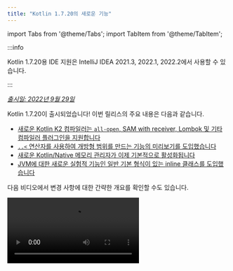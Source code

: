 ```yaml
---
title: "Kotlin 1.7.20의 새로운 기능"
---
```

import Tabs from '@theme/Tabs';
import TabItem from '@theme/TabItem';

:::info
<p>
   Kotlin 1.7.20용 IDE 지원은 IntelliJ IDEA 2021.3, 2022.1, 2022.2에서 사용할 수 있습니다.
</p>

:::

_[출시일: 2022년 9월 29일](releases#release-details)_

Kotlin 1.7.20이 출시되었습니다! 이번 릴리스의 주요 내용은 다음과 같습니다.

* [새로운 Kotlin K2 컴파일러는 `all-open`, SAM with receiver, Lombok 및 기타 컴파일러 플러그인을 지원합니다](#support-for-kotlin-k2-compiler-plugins)
* [`..<` 연산자를 사용하여 개방형 범위를 만드는 기능의 미리보기를 도입했습니다](#preview-of-the-operator-for-creating-open-ended-ranges)
* [새로운 Kotlin/Native 메모리 관리자가 이제 기본적으로 활성화됩니다](#the-new-kotlin-native-memory-manager-enabled-by-default)
* [JVM에 대한 새로운 실험적 기능인 일반 기본 형식이 있는 inline 클래스를 도입했습니다](#generic-inline-classes)

다음 비디오에서 변경 사항에 대한 간략한 개요를 확인할 수도 있습니다.

<video src="https://www.youtube.com/v/OG9npowJgE8" title="What's new in Kotlin 1.7.20"/>

## Kotlin K2 컴파일러 플러그인 지원

Kotlin 팀은 K2 컴파일러를 계속 안정화하고 있습니다.
K2는 여전히 **Alpha** 단계에 있지만([Kotlin 1.7.0 릴리스](whatsnew17#new-kotlin-k2-compiler-for-the-jvm-in-alpha)에서 발표), 이제 여러 컴파일러 플러그인을 지원합니다.
[이 YouTrack 이슈](https://youtrack.jetbrains.com/issue/KT-52604)에서 Kotlin 팀의 새 컴파일러에 대한 업데이트를 확인할 수 있습니다.

이번 1.7.20 릴리스부터 Kotlin K2 컴파일러는 다음 플러그인을 지원합니다.

* [`all-open`](all-open-plugin)
* [`no-arg`](no-arg-plugin)
* [SAM with receiver](sam-with-receiver-plugin)
* [Lombok](lombok)
* AtomicFU
* `jvm-abi-gen`

:::note
새로운 K2 컴파일러의 Alpha 버전은 JVM 프로젝트에서만 작동합니다.
Kotlin/JS, Kotlin/Native 또는 기타 멀티 플랫폼 프로젝트는 지원하지 않습니다.

다음 비디오에서 새로운 컴파일러와 그 이점에 대해 자세히 알아보세요.
* [새로운 Kotlin 컴파일러로 가는 길](https://www.youtube.com/watch?v=iTdJJq_LyoY)
* [K2 컴파일러: 하향식 보기](https://www.youtube.com/watch?v=db19VFLZqJM)

### Kotlin K2 컴파일러를 활성화하는 방법

Kotlin K2 컴파일러를 활성화하고 테스트하려면 다음 컴파일러 옵션을 사용하세요.

```bash
-Xuse-k2
```

`build.gradle(.kts)` 파일에서 지정할 수 있습니다.

<Tabs groupId="build-script">
<TabItem value="kotlin" label="Kotlin" default>

```kotlin
tasks.withType<KotlinCompile> {
    kotlinOptions.useK2 = true
}
```

</TabItem>
<TabItem value="groovy" label="Groovy" default>

```groovy
compileKotlin {
    kotlinOptions.useK2 = true
}
```
</TabItem>
</Tabs>

JVM 프로젝트의 성능 향상을 확인하고 이전 컴파일러의 결과와 비교해 보세요.

### 새로운 K2 컴파일러에 대한 의견 남기기

어떤 형태든 피드백을 보내주시면 정말 감사하겠습니다.
* Kotlin Slack에서 K2 개발자에게 직접 피드백을 제공하세요. [초대 받기](https://surveys.jetbrains.com/s3/kotlin-slack-sign-up?_gl=1*ju6cbn*_ga*MTA3MTk5NDkzMC4xNjQ2MDY3MDU4*_ga_9J976DJZ68*MTY1ODMzNzA3OS4xMDAuMS4xNjU4MzQwODEwLjYw)하고 [#k2-early-adopters](https://kotlinlang.slack.com/archives/C03PK0PE257) 채널에 참여하세요.
* 새로운 K2 컴파일러에서 발생한 문제를 [이슈 트래커](https://kotl.in/issue)에 보고하세요.
* **사용 통계 보내기** 옵션을 [활성화](https://www.jetbrains.com/help/idea/settings-usage-statistics.html)하여 JetBrains가 K2 사용에 대한 익명 데이터를 수집하도록 허용하세요.

## 언어

Kotlin 1.7.20에서는 새로운 언어 기능의 미리보기 버전을 도입하고 빌더 유형 추론에 대한 제한 사항을 적용합니다.

* [개방형 범위를 만들기 위한 ..< 연산자 미리보기](#preview-of-the-operator-for-creating-open-ended-ranges)
* [새로운 데이터 객체 선언](#improved-string-representations-for-singletons-and-sealed-class-hierarchies-with-data-objects)
* [빌더 유형 추론 제한 사항](#new-builder-type-inference-restrictions)

### 개방형 범위를 만들기 위한 ..< 연산자 미리보기

새 연산자는 [Experimental](components-stability#stability-levels-explained)이며 IDE에서 제한적으로 지원됩니다.

이번 릴리스에서는 새로운 `..<` 연산자를 도입합니다. Kotlin에는 값의 범위를 표현하는 `..` 연산자가 있습니다. 새로운 `..<`
연산자는 `until` 함수와 같이 작동하며 개방형 범위를 정의하는 데 도움이 됩니다.

<video src="https://www.youtube.com/watch?v=v0AHdAIBnbs" title="New operator for open-ended ranges"/>

연구 결과에 따르면 이 새로운 연산자는 개방형 범위를 더 잘 표현하고 상한이 포함되지 않는다는 점을 명확히 하는 데 더 효과적입니다.

다음은 `when` 표현식에서 `..<` 연산자를 사용하는 예입니다.

```kotlin
when (value) {
    in 0.0..&lt;0.25 `->` // First quarter
    in 0.25..&lt;0.5 `->` // Second quarter
    in 0.5..&lt;0.75 `->` // Third quarter
    in 0.75..1.0 `->`  // Last quarter  `<-` Note closed range here
}
```

#### 표준 라이브러리 API 변경 사항

다음의 새로운 유형 및 연산은 일반 Kotlin 표준의 `kotlin.ranges` 패키지에 도입됩니다.
라이브러리:

##### 새로운 OpenEndRange&lt;T&gt; 인터페이스

개방형 범위를 나타내는 새로운 인터페이스는 기존의 `ClosedRange<T>` 인터페이스와 매우 유사합니다.

```kotlin
interface OpenEndRange<T : Comparable<T>> {
    // Lower bound
    val start: T
    // Upper bound, not included in the range
    val endExclusive: T
    operator fun contains(value: T): Boolean = value >= start && value < endExclusive
    fun isEmpty(): Boolean = start >= endExclusive
}
```

##### 기존 반복 가능 범위에서 OpenEndRange 구현

개발자가 제외된 상한이 있는 범위를 가져와야 하는 경우 현재 `until` 함수를 사용하여 동일한 값을 가진 닫힌 반복 가능 범위를 효과적으로 생성합니다. 이러한 범위를 `OpenEndRange<T>`를 사용하는 새로운 API에서 허용되도록 하려면
기존 반복 가능 범위인 `IntRange`, `LongRange`, `CharRange`, `UIntRange`에서 해당 인터페이스를 구현하려고 합니다. 따라서 이들은 `ClosedRange<T>` 및 `OpenEndRange<T>` 인터페이스를 동시에 구현합니다.

```kotlin
class IntRange : IntProgression(...), ClosedRange<Int>, OpenEndRange<Int> {
    override val start: Int
    override val endInclusive: Int
    override val endExclusive: Int
}
```

##### 표준 유형에 대한 rangeUntil 연산자

`rangeUntil` 연산자는 현재 `rangeTo` 연산자로 정의된 동일한 유형 및 조합에 대해 제공됩니다.
프로토타입 목적으로 확장 함수로 제공하지만 일관성을 위해 개방형 범위 API를 안정화하기 전에 멤버로 만들 계획입니다.

#### ..&lt; 연산자를 활성화하는 방법

`..<` 연산자를 사용하거나 사용자 지정 유형에 대해 해당 연산자 규칙을 구현하려면 `-language-version 1.8`
컴파일러 옵션.

표준 유형의 개방형 범위 지원을 위해 도입된 새로운 API 요소는 실험적 stdlib API에 대해 일반적인 것처럼 옵트인을 요구합니다. `@OptIn(ExperimentalStdlibApi::class)`. 또는
`-opt-in=kotlin.ExperimentalStdlibApi` 컴파일러 옵션.

[이 KEEP 문서에서 새 연산자에 대해 자세히 알아보세요](https://github.com/kotlin/KEEP/blob/open-ended-ranges/proposals/open-ended-ranges).

### 데이터 객체를 사용하여 단일 항목 및 봉인된 클래스 계층 구조에 대한 향상된 문자열 표현

데이터 객체는 [Experimental](components-stability#stability-levels-explained)이며 현재 IDE에서 제한적으로 지원됩니다.

이번 릴리스에서는 사용할 수 있는 새로운 유형의 `object` 선언인 `data object`를 도입합니다. [Data object](https://youtrack.jetbrains.com/issue/KT-4107)는
일반 `object` 선언과 개념적으로 동일하게 동작하지만 기본적으로 깔끔한 `toString` 표현이 제공됩니다.

<video src="https://www.youtube.com/v/ovAqcwFhEGc" title="Data objects in Kotlin 1.7.20"/>

```kotlin
package org.example
object MyObject
data object MyDataObject

fun main() {
    println(MyObject) // org.example.MyObject@1f32e575
    println(MyDataObject) // MyDataObject
}
```

이렇게 하면 `data object` 선언은 `data class` 선언과 함께 사용할 수 있는 봉인된 클래스 계층 구조에 적합합니다. 이 스니펫에서 `EndOfFile`을 일반 `object` 대신 `data object`로 선언하면 수동으로 재정의할 필요 없이 보기 좋은 `toString`을 얻을 수 있으므로 첨부된 `data class` 정의와 대칭이 유지됩니다.

```kotlin
sealed class ReadResult {
    data class Number(val value: Int) : ReadResult()
    data class Text(val value: String) : ReadResult()
    data object EndOfFile : ReadResult()
}

fun main() {
    println(ReadResult.Number(1)) // Number(value=1)
    println(ReadResult.Text("Foo")) // Text(value=Foo)
    println(ReadResult.EndOfFile) // EndOfFile
}
```

#### 데이터 객체를 활성화하는 방법

코드에서 데이터 객체 선언을 사용하려면 `-language-version 1.9` 컴파일러 옵션을 활성화하세요. Gradle 프로젝트에서는
`build.gradle(.kts)`에 다음을 추가하여 이 작업을 수행할 수 있습니다.

<Tabs groupId="build-script">
<TabItem value="kotlin" label="Kotlin" default>

```kotlin
tasks.withType<org.jetbrains.kotlin.gradle.tasks.KotlinCompile>().configureEach {
    // ...
    kotlinOptions.languageVersion = "1.9"
}
```

</TabItem>
<TabItem value="groovy" label="Groovy" default>

```groovy
compileKotlin {
    // ...
    kotlinOptions.languageVersion = '1.9'
}
```
</TabItem>
</Tabs>

데이터 객체에 대해 자세히 알아보고 [해당 KEEP 문서](https://github.com/Kotlin/KEEP/pull/316)에서 구현에 대한 의견을 공유하세요.

### 새로운 빌더 유형 추론 제한 사항

Kotlin 1.7.20에서는 코드에 영향을 줄 수 있는 [빌더 유형 추론 사용](using-builders-with-builder-inference)에 몇 가지 주요 제한 사항을 적용합니다. 이러한 제한 사항은 빌더 람다 함수를 포함하는 코드에 적용됩니다. 여기서 람다 자체를 분석하지 않고는 매개 변수를 파생할 수 없습니다. 매개 변수는 인수로 사용됩니다. 이제 컴파일러는 이러한 코드에 대해 항상 오류를 표시하고 유형을 명시적으로 지정하도록 요청합니다.

이는 호환성이 손상되는 변경 사항이지만 연구 결과에 따르면 이러한 경우는 매우 드물며 제한 사항이 코드에 영향을 주지 않아야 합니다. 그렇다면 다음 사항을 고려하세요.

* 멤버를 숨기는 확장을 사용하는 빌더 추론.

  코드에 빌더 추론 중에 사용될 동일한 이름을 가진 확장 함수가 포함된 경우
  컴파일러에 오류가 표시됩니다.

    ```kotlin
    class Data {
        fun doSmth() {} // 1
    }
    
    fun <T> T.doSmth() {} // 2
    
    fun test() {
        buildList {
            this.add(Data())
            this.get(0).doSmth() // Resolves to 2 and leads to error
        }
    }
    ```
     
  
  코드를 수정하려면 유형을 명시적으로 지정해야 합니다.

    ```kotlin
    class Data {
        fun doSmth() {} // 1
    }
    
    fun <T> T.doSmth() {} // 2
    
    fun test() {
        buildList<Data> { // Type argument!
            this.add(Data())
            this.get(0).doSmth() // Resolves to 1
        }
    }
    ```

* 여러 람다와 함께 빌더 추론이 사용되고 유형 인수가 명시적으로 지정되지 않은 경우.

  빌더 추론에 람다 블록이 두 개 이상 있는 경우 유형에 영향을 줍니다. 오류를 방지하기 위해 컴파일러는
  유형을 지정하도록 요구합니다.

    ```kotlin
    fun <T: Any> buildList(
        first: MutableList<T>.() `->` Unit, 
        second: MutableList<T>.() `->` Unit
    ): List<T> {
        val list = mutableListOf<T>()
        list.first()
        list.second()
        return list 
    }
    
    fun main() {
        buildList(
            first = { // this: MutableList<String>
                add("")
            },
            second = { // this: MutableList<Int> 
                val i: Int = get(0)
                println(i)
            }
        )
    }
    ```
    

  오류를 수정하려면 유형을 명시적으로 지정하고 유형 불일치를 수정해야 합니다.

    ```kotlin
    fun main() {
        buildList<Int>(
            first = { // this: MutableList<Int>
                add(0)
            },
            second = { // this: MutableList<Int>
                val i: Int = get(0)
                println(i)
            }
        )
    }
    ```

위에 언급된 경우가 없는 경우 [이슈를 제출](https://kotl.in/issue)하세요.

이 빌더 추론 업데이트에 대한 자세한 내용은 [이 YouTrack 이슈](https://youtrack.jetbrains.com/issue/KT-53797)를 참조하세요.

## Kotlin/JVM

Kotlin 1.7.20에서는 일반 inline 클래스를 도입하고 위임된 속성에 대한 더 많은 바이트코드 최적화를 추가하며 kapt 스텁 생성 작업에서 IR을 지원하므로 kapt와 함께 최신 Kotlin 기능을 모두 사용할 수 있습니다.

* [일반 inline 클래스](#generic-inline-classes)
* [위임된 속성의 더 최적화된 경우](#more-optimized-cases-of-delegated-properties)
* [kapt 스텁 생성 작업에서 JVM IR 백엔드 지원](#support-for-the-jvm-ir-backend-in-kapt-stub-generating-task)

### 일반 inline 클래스

일반 inline 클래스는 [Experimental](components-stability#stability-levels-explained) 기능입니다.
언제든지 삭제되거나 변경될 수 있습니다. 옵트인이 필요하며(자세한 내용은 아래 참조) 평가 목적으로만 사용해야 합니다.
[YouTrack](https://youtrack.jetbrains.com/issue/KT-52994)에서 의견을 보내주시면 감사하겠습니다.

Kotlin 1.7.20에서는 JVM inline 클래스의 기본 유형이 유형 매개 변수가 될 수 있습니다. 컴파일러는 이를 `Any?` 또는
일반적으로 유형 매개 변수의 상한에 매핑합니다.

<video src="https://www.youtube.com/v/0JRPA0tt9og" title="Generic inline classes in Kotlin 1.7.20"/>

다음 예를 살펴보세요.

```kotlin
@JvmInline
value class UserId<T>(val value: T)

fun compute(s: UserId<String>) {} // Compiler generates fun compute-<hashcode>(s: Any?)
```

이 함수는 inline 클래스를 매개 변수로 허용합니다. 매개 변수는 유형 인수가 아닌 상한에 매핑됩니다.

이 기능을 활성화하려면 `-language-version 1.8` 컴파일러 옵션을 사용하세요.

[YouTrack](https://youtrack.jetbrains.com/issue/KT-52994)에서 이 기능에 대한 의견을 보내주시면 감사하겠습니다.

### 위임된 속성의 더 최적화된 경우

Kotlin 1.6.0에서는 `$delegate` 필드를 생략하고 [제공된 kproperty 인스턴스에서 get/set을 호출하는 위임된 속성을 최적화](whatsnew16#optimize-delegated-properties-which-call-get-set-on-the-given-kproperty-instance)하여 속성에 위임하는 경우를 최적화했습니다. 1.7.20에서는 더 많은 경우에 대해 이 최적화를 구현했습니다.
이제 대리자가 다음과 같은 경우 `$delegate` 필드가 생략됩니다.

* 명명된 객체:

  ```kotlin
  object NamedObject {
      operator fun getValue(thisRef: Any?, property: KProperty<*>): String = ...
  }
  
  val s: String by NamedObject
  ```
  

* [backing field](properties#backing-fields)와 동일한 모듈에서 기본 getter를 사용하는 최종 `val` 속성:

  ```kotlin
  val impl: ReadOnlyProperty<Any?, String> = ...
  
  class A {
      val s: String by impl
  }
  ```
  

* 상수 표현식, enum 항목, `this` 또는 `null`. 다음은 `this`의 예입니다.

  ```kotlin
  class A {
      operator fun getValue(thisRef: Any?, property: KProperty<*>) ...
   
      val s by this
  }
  ```
  

[위임된 속성](delegated-properties)에 대해 자세히 알아보세요.

[YouTrack](https://youtrack.jetbrains.com/issue/KT-23397)에서 이 기능에 대한 의견을 보내주시면 감사하겠습니다.

### kapt 스텁 생성 작업에서 JVM IR 백엔드 지원

kapt 스텁 생성 작업에서 JVM IR 백엔드 지원은 [Experimental](components-stability) 기능입니다.
언제든지 변경될 수 있습니다. 옵트인이 필요하며(자세한 내용은 아래 참조) 평가 목적으로만 사용해야 합니다.

1.7.20 이전에는 kapt 스텁 생성 작업에서 이전 백엔드를 사용했으며 [반복 가능한 주석](annotations#repeatable-annotations)은 [kapt](kapt)에서 작동하지 않았습니다. Kotlin 1.7.20에서는 [JVM IR 백엔드](whatsnew15#stable-jvm-ir-backend)에 대한 지원을 추가했습니다.
kapt 스텁 생성 작업에서. 이를 통해 반복 가능한 주석을 포함하여 kapt와 함께 최신 Kotlin 기능을 모두 사용할 수 있습니다.

kapt에서 IR 백엔드를 사용하려면 `gradle.properties` 파일에 다음 옵션을 추가하세요.

```none
kapt.use.jvm.ir=true
```

[YouTrack](https://youtrack.jetbrains.com/issue/KT-49682)에서 이 기능에 대한 의견을 보내주시면 감사하겠습니다.

## Kotlin/Native

Kotlin 1.7.20은 새로운 Kotlin/Native 메모리 관리자를 기본적으로 활성화하고 `Info.plist` 파일을 사용자 지정할 수 있는 옵션을 제공합니다.

* [새로운 기본 메모리 관리자](#the-new-kotlin-native-memory-manager-enabled-by-default)
* [Info.plist 파일 사용자 지정](#customizing-the-info-plist-file)

### 새로운 Kotlin/Native 메모리 관리자가 기본적으로 활성화됨

이번 릴리스에서는 새로운 메모리 관리자에 대한 안정성 및 성능이 더욱 향상되어 새로운 메모리 관리자를 [Beta](components-stability)로 승격할 수 있습니다.

이전 메모리 관리자는 `kotlinx.coroutines` 라이브러리 구현 문제를 포함하여 동시 및 비동기 코드 작성을 복잡하게 만들었습니다. 동시성 제한 사항으로 인해 iOS와 Android 플랫폼 간에 Kotlin 코드를 공유하는 데 문제가 발생했기 때문에 Kotlin Multiplatform Mobile 채택이 차단되었습니다. 새로운 메모리 관리자는 마침내 [Kotlin Multiplatform Mobile을 베타로 승격](https://blog.jetbrains.com/kotlin/2022/05/kotlin-multiplatform-mobile-beta-roadmap-update/)할 수 있는 길을 열었습니다.

새로운 메모리 관리자는 컴파일 시간을 이전 릴리스와 비슷하게 만드는 컴파일러 캐시도 지원합니다. 새로운 메모리 관리자의 이점에 대한 자세한 내용은 미리보기 버전에 대한 원래 [블로그 게시물](https://blog.jetbrains.com/kotlin/2021/08/try-the-new-kotlin-native-memory-manager-development-preview/)을 참조하세요. 자세한 기술 정보는 [설명서](native-memory-manager)에서 찾을 수 있습니다.

#### 구성 및 설정

Kotlin 1.7.20부터 새로운 메모리 관리자가 기본값입니다. 추가 설정이 많이 필요하지 않습니다.

이미 수동으로 켠 경우 `gradle.properties`에서 `kotlin.native.binary.memoryModel=experimental` 옵션 또는 `build.gradle(.kts)` 파일에서 `binaryOptions["memoryModel"] = "experimental"`을 제거할 수 있습니다.

필요한 경우 `gradle.properties`에서 `kotlin.native.binary.memoryModel=strict` 옵션을 사용하여 레거시 메모리 관리자로 다시 전환할 수 있습니다. 그러나 레거시 메모리 관리자에서는 컴파일러 캐시 지원이 더 이상 제공되지 않으므로 컴파일 시간이 더 나빠질 수 있습니다.

#### 고정

새로운 메모리 관리자에서는 고정이 더 이상 사용되지 않습니다. 코드가 레거시 관리자에서 작동해야 하는 경우가 아니면 사용하지 마세요.
(여기서 고정은 여전히 필요합니다). 이는 레거시 지원을 유지해야 하는 라이브러리 작성자 또는 새로운 메모리 관리자에서 문제가 발생하는 경우 폴백을 원하는 개발자에게 유용할 수 있습니다.

이러한 경우 새 메모리 관리자와 레거시 메모리 관리자 모두에 대한 코드를 일시적으로 지원할 수 있습니다. 더 이상 사용되지 않는 경고를 무시하려면
다음 중 하나를 수행합니다.

* 더 이상 사용되지 않는 API의 사용에 `@OptIn(FreezingIsDeprecated::class)` 주석을 추가합니다.
* `languageSettings.optIn("kotlin.native.FreezingIsDeprecated")`를 Gradle의 모든 Kotlin 소스 세트에 적용합니다.
* 컴파일러 플래그 `-opt-in=kotlin.native.FreezingIsDeprecated`를 전달합니다.

#### Swift/Objective-C에서 Kotlin 일시 중단 함수 호출

새로운 메모리 관리자는 여전히 주 스레드가 아닌 다른 스레드에서 Swift 및 Objective-C에서 Kotlin `suspend` 함수를 호출하는 것을 제한하지만 새로운 Gradle 옵션을 사용하여 해제할 수 있습니다.

이 제한은 원래 코드가 원래 스레드에서 재개되도록 연속을 디스패치하는 경우로 인해 레거시 메모리 관리자에 도입되었습니다. 이 스레드에 지원되는 이벤트 루프가 없으면 작업이 실행되지 않고 코루틴이 재개되지 않습니다.

특정 경우에는 이 제한이 더 이상 필요하지 않지만 필요한 모든 조건을 확인하는 것은 쉽지 않습니다.
이 때문에 이 기능을 비활성화할 수 있는 옵션을 도입하면서 새로운 메모리 관리자에 유지하기로 결정했습니다. 이를 위해 `gradle.properties`에 다음 옵션을 추가합니다.

```none
kotlin.native.binary.objcExportSuspendFunctionLaunchThreadRestriction=none
```

`kotlinx.coroutines`의 `native-mt` 버전 또는 동일한
"원래 스레드로 디스패치" 접근 방식.

Kotlin 팀은 이 옵션을 구현해 주신 [Ahmed El-Helw](https://github.com/ahmedre) 님께 진심으로 감사드립니다.

#### 피드백을 남겨주세요

이는 우리 생태계에 대한 중요한 변화입니다. 더 나은 제품을 만드는 데 도움이 될 수 있도록 피드백을 보내주시면 감사하겠습니다.

프로젝트에서 새로운 메모리 관리자를 사용해 보고 [문제 추적기인 YouTrack에서 피드백을 공유하세요](https://youtrack.jetbrains.com/issue/KT-48525).

### Info.plist 파일 사용자 지정

프레임워크를 생성할 때 Kotlin/Native 컴파일러는 정보 속성 목록 파일인 `Info.plist`를 생성합니다.
이전에는 해당 콘텐츠를 사용자 지정하는 것이 번거로웠습니다. Kotlin 1.7.20에서는 다음 속성을 직접 설정할 수 있습니다.

| 속성                     | 이진 옵션              |
|------------------------------|----------------------------|
| `CFBundleIdentifier`         | `bundleId`                 |
| `CFBundleShortVersionString` | `bundleShortVersionString` |
| `CFBundleVersion`            | `bundleVersion`            |

이를 수행하려면 해당 이진 옵션을 사용하세요.
필요한 프레임워크에 대해 `-Xbinary=$option=$value` 컴파일러 플래그를 전달하거나 `binaryOption(option, value)` Gradle DSL을 설정합니다.

Kotlin 팀은 이 기능을 구현해 주신 Mads Ager 님께 진심으로 감사드립니다.

## Kotlin/JS

Kotlin/JS는 개발자 경험을 개선하고 성능을 향상시키는 몇 가지 개선 사항을 받았습니다.

* 종속성 로드에 대한 효율성 개선 덕분에 Klib 생성 속도가 증분 빌드와 클린 빌드 모두에서 더 빨라졌습니다.
* [개발 이진 파일에 대한 증분 컴파일](js-ir-compiler#incremental-compilation-for-development-binaries)이
  재작업되어 클린 빌드 시나리오, 더 빠른 증분 빌드 및 안정성 수정에서 주요 개선이 이루어졌습니다.
* 중첩된 객체, 봉인된 클래스 및 생성자의 선택적 매개 변수에 대한 `.d.ts` 생성을 개선했습니다.

## Gradle

Kotlin Gradle 플러그인에 대한 업데이트는 새로운 Gradle 기능 및 최신 Gradle
버전.

Kotlin 1.7.20에는 Gradle 7.1을 지원하기 위한 변경 사항이 포함되어 있습니다. 더 이상 사용되지 않는 메서드와 속성이 제거되거나 대체되어
Kotlin Gradle 플러그인에서 생성되는 더 이상 사용되지 않는 경고 수를 줄이고 향후 Gradle 8.0 지원을 차단 해제합니다.

그러나 주의해야 할 잠재적으로 호환성이 손상되는 변경 사항이 있습니다.

### 대상 구성

* 이제 `org.jetbrains.kotlin.gradle.dsl.SingleTargetExtension`에는 일반 매개 변수 `SingleTargetExtension<T : KotlinTarget>`가 있습니다.
* `kotlin.targets.fromPreset()` 규칙은 더 이상 사용되지 않습니다. 대신 `kotlin.targets { fromPreset() }`을 계속 사용할 수 있지만
  [대상을 명시적으로 설정](multiplatform-discover-project#targets)하는 것이 좋습니다.
* Gradle에서 자동 생성된 대상 접근자는 더 이상 `kotlin.targets { }` 블록 내에서 사용할 수 없습니다. 대신 `findByName("targetName")`을 사용하세요.
  방법.

  이러한 접근자는 `kotlin.targets`의 경우(예: `kotlin.targets.linuxX64`)에는 여전히 사용할 수 있습니다.

### 소스 디렉터리 구성

이제 Kotlin Gradle 플러그인이 Kotlin `SourceDirectorySet`을 Java의 `SourceSet` 그룹에 대한 `kotlin` 확장으로 추가합니다.
이렇게 하면 [Java, Groovy 및 Scala](https://docs.gradle.org/7.1/release-notes.html#easier-source-set-configuration-in-kotlin-dsl)에서 구성되는 방식과 유사하게 `build.gradle.kts` 파일에서 소스 디렉터리를 구성할 수 있습니다.

```kotlin
sourceSets {
    main {
        kotlin {
            java.setSrcDirs(listOf("src/java"))
            kotlin.setSrcDirs(listOf("src/kotlin"))
        }
    }
}
```

더 이상 사용되지 않는 Gradle 규칙을 사용하고 Kotlin에 대한 소스 디렉터리를 지정할 필요가 없습니다.

`kotlin` 확장을 사용하여 `KotlinSourceSet`에 액세스할 수도 있습니다.

```kotlin
kotlin {
    sourceSets {
        main {
        // ...
        }
    }
}
```

### JVM 툴체인 구성을 위한 새로운 메서드

이번 릴리스에서는 [JVM 툴체인 기능](gradle-configure-project#gradle-java-toolchains-support)을 활성화하기 위한 새로운 `jvmToolchain()` 메서드를 제공합니다.
`implementation` 또는 `vendor`와 같은 추가 [구성 필드](https://docs.gradle.org/current/javadoc/org/gradle/jvm/toolchain/JavaToolchainSpec.html)가 필요하지 않은 경우 Kotlin 확장에서 이 메서드를 사용할 수 있습니다.

```kotlin
kotlin {
    jvmToolchain(17)
}
```

이렇게 하면 추가 구성 없이 Kotlin 프로젝트 설정 프로세스가 간소화됩니다.
이번 릴리스 이전에는 다음과 같은 방법으로만 JDK 버전을 지정할 수 있었습니다.

```kotlin
kotlin {
    jvmToolchain {
        languageVersion.set(JavaLanguageVersion.of(17))
    }
}
```

## 표준 라이브러리

Kotlin 1.7.20은 `java.nio.file.Path` 클래스에 대한 새로운 [확장 함수](extensions#extension-functions)를 제공합니다. 이를 통해 파일 트리를 탐색할 수 있습니다.

* `walk()`는 지정된 경로에 루트를 둔 파일 트리를 느리게 탐색합니다.
* `fileVisitor()`를 사용하면 `FileVisitor`를 별도로 만들 수 있습니다. `FileVisitor`는 디렉터리에 대한 작업을 정의합니다.
  및 파일을 탐색할 때.
* `visitFileTree(fileVisitor: FileVisitor, ...)`는 준비된 `FileVisitor`를 소비하고 `java.nio.file.Files.walkFileTree()`를 사용합니다.
  내부에서.
* `visitFileTree(..., builderAction: FileVisitorBuilder.() `->` Unit)`는 `builderAction`을 사용하여 `FileVisitor`를 만들고
  `visitFileTree(fileVisitor, ...)` 함수를 호출합니다.
* `FileVisitResult`는 `FileVisitor`의 반환 유형으로, 파일 처리를 계속하는 `CONTINUE` 기본값을 갖습니다.

`java.nio.file.Path`에 대한 새로운 확장 함수는 [Experimental](components-stability)입니다.
언제든지 변경될 수 있습니다. 옵트인이 필요하며(자세한 내용은 아래 참조) 평가 목적으로만 사용해야 합니다.

다음은 이러한 새로운 확장 함수로 수행할 수 있는 몇 가지 작업입니다.

* `FileVisitor`를 명시적으로 만든 다음 사용합니다.

  ```kotlin
  val cleanVisitor = fileVisitor {
      onPreVisitDirectory { directory, attributes `->`
          // Some logic on visiting directories
          FileVisitResult.CONTINUE
      }
  
      onVisitFile { file, attributes `->`
          // Some logic on visiting files
          FileVisitResult.CONTINUE
      }
  }
  
  // Some logic may go here
  
  projectDirectory.visitFileTree(cleanVisitor)
  ```

* `builderAction`을 사용하여 `FileVisitor`를 만들고 즉시 사용합니다.

  ```kotlin
  projectDirectory.visitFileTree {
  // Definition of the builderAction:
      onPreVisitDirectory { directory, attributes `->`
          // Some logic on visiting directories
          FileVisitResult.CONTINUE
      }
  
      onVisitFile { file, attributes `->`
          // Some logic on visiting files
          FileVisitResult.CONTINUE
      }
  }
  ```

* `walk()` 함수를 사용하여 지정된 경로에 루트를 둔 파일 트리를 탐색합니다.

  ```kotlin
  @OptIn(kotlin.io.path.ExperimentalPathApi::class)
  fun traverseFileTree() {
      val cleanVisitor = fileVisitor {
          onPreVisitDirectory { directory, _ `->`
              if (directory.name == "build") {
                  directory.toFile().deleteRecursively()
                  FileVisitResult.SKIP_SUBTREE
              } else {
                  FileVisitResult.CONTINUE
              }
          }
  
          onVisitFile { file, _ `->`
              if (file.extension == "class") {
                  file.deleteExisting()
              }
              FileVisitResult.CONTINUE
          }
      }
  
      val rootDirectory = createTempDirectory("Project")
  
      rootDirectory.resolve("src").let { srcDirectory `->`
          srcDirectory.createDirectory()
          srcDirectory.resolve("A.kt").createFile()
          srcDirectory.resolve("A.class").createFile()
      }
  
      rootDirectory.resolve("build").let { buildDirectory `->`
          buildDirectory.createDirectory()
          buildDirectory.resolve("Project.jar").createFile()
      }
  
   
  // Use walk function:
      val directoryStructure = rootDirectory.walk(PathWalkOption.INCLUDE_DIRECTORIES)
          .map { it.relativeTo(rootDirectory).toString() }
          .toList().sorted()
      assertPrints(directoryStructure, "[, build, build/Project.jar, src, src/A.class, src/A.kt]")
  
      rootDirectory.visitFileTree(cleanVisitor)
  
      val directoryStructureAfterClean = rootDirectory.walk(PathWalkOption.INCLUDE_DIRECTORIES)
          .map { it.relativeTo(rootDirectory).toString() }
          .toList().sorted()
      assertPrints(directoryStructureAfterClean, "[, src, src/A.kt]")

  }
  ```

실험적 API에 대한 일반적인 것처럼 새로운 확장은 `@OptIn(kotlin.io.path.ExperimentalPathApi::class)`
또는 `@kotlin.io.path.ExperimentalPathApi`. 또는 컴파일러 옵션 `-opt-in=kotlin.io.path.ExperimentalPathApi`를 사용할 수 있습니다.

[YouTrack](https://youtrack.jetbrains.com/issue/KT-52909)의 [`walk()` 함수](https://youtrack.jetbrains.com/issue/KT-52910) 및
[방문 확장 함수](https://youtrack.jetbrains.com/issue/KT-52910)에 대한 의견을 보내주시면 감사하겠습니다.

## 문서 업데이트

이전